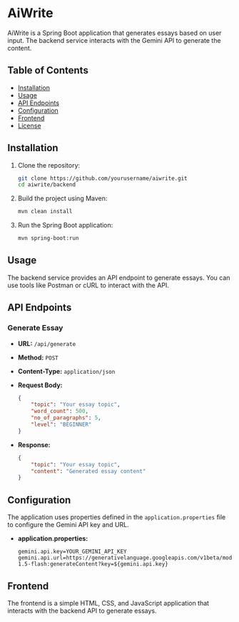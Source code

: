 # AiWrite

AiWrite is a Spring Boot application that generates essays based on user input. The backend service interacts with the Gemini API to generate the content.

## Table of Contents

- [Installation](#installation)
- [Usage](#usage)
- [API Endpoints](#api-endpoints)
- [Configuration](#configuration)
- [Frontend](#frontend)
- [License](#license)

## Installation

1. Clone the repository:

    ```bash
    git clone https://github.com/yourusername/aiwrite.git
    cd aiwrite/backend
    ```

2. Build the project using Maven:

    ```bash
    mvn clean install
    ```

3. Run the Spring Boot application:

    ```bash
    mvn spring-boot:run
    ```

## Usage

The backend service provides an API endpoint to generate essays. You can use tools like Postman or cURL to interact with the API.

## API Endpoints

### Generate Essay

- **URL:** `/api/generate`
- **Method:** `POST`
- **Content-Type:** `application/json`
- **Request Body:**

    ```json
    {
        "topic": "Your essay topic",
        "word_count": 500,
        "no_of_paragraphs": 5,
        "level": "BEGINNER"
    }
    ```

- **Response:**

    ```json
    {
        "topic": "Your essay topic",
        "content": "Generated essay content"
    }
    ```

## Configuration

The application uses properties defined in the `application.properties` file to configure the Gemini API key and URL.

- **application.properties:**

    ```properties
    gemini.api.key=YOUR_GEMINI_API_KEY
    gemini.api.url=https://generativelanguage.googleapis.com/v1beta/models/gemini-1.5-flash:generateContent?key=${gemini.api.key}
    ```

## Frontend

The frontend is a simple HTML, CSS, and JavaScript application that interacts with the backend API to generate essays.

